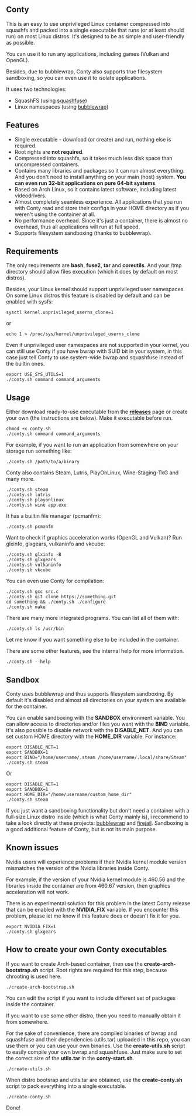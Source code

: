 ## Conty

This is an easy to use unprivileged Linux container compressed into squashfs and packed 
into a single executable that runs (or at least should run) on most Linux distros. It's designed to be as simple and user-friendly as possible.

You can use it to run any applications, including games (Vulkan and OpenGL).

Besides, due to bubblewrap, Conty also supports true filesystem sandboxing, so you can even use it to isolate applications.

It uses two technologies:
* SquashFS (using [squashfuse](https://github.com/vasi/squashfuse))
* Linux namespaces (using [bubblewrap](https://github.com/containers/bubblewrap))

## Features

* Single executable - download (or create) and run, nothing else is required.
* Root rights are **not required**.
* Compressed into squashfs, so it takes much less disk space than
uncompressed containers.
* Contains many libraries and packages so it can run almost everything. And you don't
need to install anything on your main (host) system. **You can even run 32-bit applications
on pure 64-bit systems**.
* Based on Arch Linux, so it contains latest software, including latest
videodrivers.
* Almost completely seamless experience. All applications that you run
with Conty read and store their configs in your HOME directory as if you weren't
using the container at all.
* No performance overhead. Since it's just a container, there is almost no overhead, thus all applications will run at full speed.
* Supports filesystem sandboxing (thanks to bubblewrap).

## Requirements

The only requirements are **bash**, **fuse2**, **tar** and **coreutils**. And your /tmp directory
should allow files execution (which it does by default on most distros).

Besides, your Linux kernel should support unprivileged user namespaces. On some 
Linux distros this feature is disabled by default and can be enabled with sysfs:

```
sysctl kernel.unprivileged_userns_clone=1
```
or
```
echo 1 > /proc/sys/kernel/unprivileged_userns_clone
```

Even if unprivileged user namespaces are not supported in your kernel, you can still use Conty if you have bwrap with SUID bit in your system, in this case just tell Conty to use system-wide bwrap and squashfuse instead of the builtin ones.

```
export USE_SYS_UTILS=1
./conty.sh command command_arguments
```

## Usage

Either download ready-to-use executable from the [**releases**](https://github.com/Kron4ek/Conty/releases) page or create your
own (the instructions are below). Make it executable before run.

```
chmod +x conty.sh
./conty.sh command command_arguments
```

For example, if you want to run an application from somewhere on your storage run something like:

```
./conty.sh /path/to/a/binary
```

Conty also contains Steam, Lutris, PlayOnLinux, Wine-Staging-TkG and many more.

```
./conty.sh steam
./conty.sh lutris
./conty.sh playonlinux
./conty.sh wine app.exe
```

It has a builtin file manager (pcmanfm):

```
./conty.sh pcmanfm
```

Want to check if graphics acceleration works (OpenGL and Vulkan)? Run glxinfo, glxgears, vulkaninfo and vkcube:

```
./conty.sh glxinfo -B
./conty.sh glxgears
./conty.sh vulkaninfo
./conty.sh vkcube
```

You can even use Conty for compilation:

```
./conty.sh gcc src.c
./conty.sh git clone https://something.git
cd something && ./conty.sh ./configure
./conty.sh make
```

There are many more integrated programs. You can list all of them with:

```
./conty.sh ls /usr/bin
```

Let me know if you want something else to be included in the container.

There are some other features, see the internal help for more information.

```
./conty.sh --help
```

## Sandbox


Conty uses bubblewrap and thus supports filesystem sandboxing. By default
it's disabled and almost all directories on your system are available for the container. 

You can enable sandboxing with the **SANDBOX** environment variable. You can allow 
access to directories and/or files you want with the **BIND** variable. It's 
also possible to disable network with the **DISABLE_NET**. And you can set custom HOME directory
with the **HOME_DIR** variable. For instance:

```
export DISABLE_NET=1
export SANDBOX=1
export BIND="/home/username/.steam /home/username/.local/share/Steam"
./conty.sh steam
```
Or
```
export DISABLE_NET=1
export SANDBOX=1
export HOME_DIR="/home/username/custom_home_dir"
./conty.sh steam
```

If you just want a sandboxing functionality but don't need a container with a full-size Linux distro inside (which is what Conty mainly is), i recommend to take a look directly at these projects: [bubblewrap](https://github.com/containers/bubblewrap) and [firejail](https://github.com/netblue30/firejail). Sandboxing is a good additional feature of Conty, but is not its main purpose.

## Known issues

Nvidia users will experience problems if their Nvidia kernel module version mismatches the version of the Nvidia libraries inside Conty. 

For example, if the version of your Nvidia kernel module is 460.56 and the libraries inside the container are from 460.67 version, then graphics acceleration will not work. 

There is an experimental solution for this problem in the latest Conty release that can be enabled with the **NVIDIA_FIX** variable. If you encounter this problem, please let me know if this feature does or doesn't fix it for you.

```
export NVIDIA_FIX=1
./conty.sh glxgears
```

## How to create your own Conty executables

If you want to create Arch-based container, then use the **create-arch-bootstrap.sh** script. Root rights
are required for this step, because chrooting is used here.

```
./create-arch-bootstrap.sh
```

You can edit the script if you want to include different set of packages inside
the container.

If you want to use some other distro, then you need to manually obtain it from somewhere.

For the sake of convenience, there are compiled binaries of bwrap and squashfuse and their dependencies (utils.tar) uploaded in this repo, you can use them or you can use your own binaries. Use the **create-utils.sh** script to easily compile your own bwrap and squashfuse. Just make sure to set the correct size of the **utils.tar** in the **conty-start.sh**.

```
./create-utils.sh
```

When distro bootsrap and utils.tar are obtained, use the **create-conty.sh** script to pack
everything into a single executable.

```
./create-conty.sh
```

Done!
